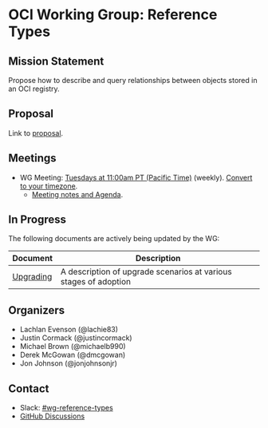 # OCI Working Group: Reference Types

## Mission Statement

Propose how to describe and query relationships between objects stored in an OCI registry.

## Proposal

Link to [proposal](https://github.com/opencontainers/tob/blob/main/proposals/wg-reference-types.md).

## Meetings
* WG Meeting: [Tuesdays at 11:00am PT (Pacific Time)](https://zoom.us/j/92128676364) (weekly). [Convert to your timezone](https://dateful.com/convert/pt-pacific-time?t=11am).
  * [Meeting notes and Agenda](https://docs.google.com/document/d/1SVOWQTowigXzbYdorzfa7tMmrcm91yK12LvSONqziJY/edit).

## In Progress

The following documents are actively being updated by the WG:

| Document                         | Description                                                         |
| ---------------------------------| ------------------------------------------------------------------- |
| [Upgrading](./docs/UPGRADING.md) | A description of upgrade scenarios at various stages of adoption    |

## Organizers

* Lachlan Evenson (@lachie83)
* Justin Cormack (@justincormack)
* Michael Brown (@michaelb990)
* Derek McGowan (@dmcgowan)
* Jon Johnson (@jonjohnsonjr)

## Contact
- Slack: [#wg-reference-types](https://opencontainers.slack.com/messages/wg-api-expression)
- [GitHub Discussions](https://github.com/opencontainers/wg-reference-types/discussions)

